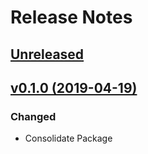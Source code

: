 # Release Notes

## [Unreleased](https://github.com/ixocreate/schema-package/compare/0.1.0...develop)

## [v0.1.0 (2019-04-19)](https://github.com/ixocreate/schema-package/compare/master...v0.1.0)

### Changed
- Consolidate Package
